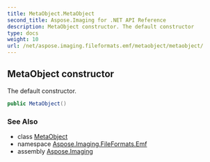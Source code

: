 ```yaml
---
title: MetaObject.MetaObject
second_title: Aspose.Imaging for .NET API Reference
description: MetaObject constructor. The default constructor
type: docs
weight: 10
url: /net/aspose.imaging.fileformats.emf/metaobject/metaobject/
---
```

## MetaObject constructor

The default constructor.

```csharp
public MetaObject()
```

### See Also

* class [MetaObject](../)
* namespace [Aspose.Imaging.FileFormats.Emf](../../metaobject/)
* assembly [Aspose.Imaging](../../../)


